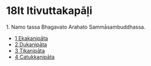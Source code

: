 # 18It Itivuttakapāḷi

1\. Namo tassa Bhagavato Arahato Sammāsambuddhassa.

* [1 Ekakanipāta](1.md)
* [2 Dukanipāta](2.md)
* [3 Tikanipāta](3.md)
* [4 Catukkanipāta](4.md)
